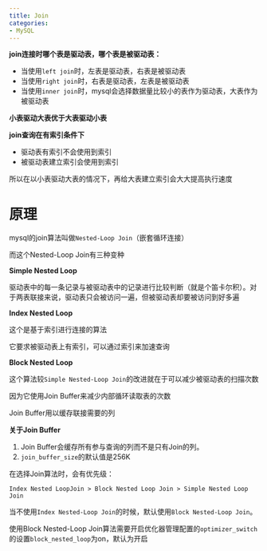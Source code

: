 ```yaml
---
title: Join
categories: 
- MySQL
---
```


**join连接时哪个表是驱动表，哪个表是被驱动表：**

- 当使用`left join`时，左表是驱动表，右表是被驱动表
- 当使用`right join`时，右表是驱动表，左表是被驱动表
- 当使用`inner join`时，mysql会选择数据量比较小的表作为驱动表，大表作为被驱动表

**小表驱动大表优于大表驱动小表**

**join查询在有索引条件下**

- 驱动表有索引不会使用到索引
- 被驱动表建立索引会使用到索引

所以在以小表驱动大表的情况下，再给大表建立索引会大大提高执行速度

# 原理

mysql的join算法叫做`Nested-Loop Join`（嵌套循环连接）

而这个Nested-Loop Join有三种变种

**Simple Nested Loop**

驱动表中的每一条记录与被驱动表中的记录进行比较判断（就是个笛卡尔积）。对于两表联接来说，驱动表只会被访问一遍，但被驱动表却要被访问到好多遍

**Index Nested Loop**

这个是基于索引进行连接的算法

它要求被驱动表上有索引，可以通过索引来加速查询

**Block Nested Loop**

这个算法较`Simple Nested-Loop Join`的改进就在于可以减少被驱动表的扫描次数

因为它使用Join Buffer来减少内部循环读取表的次数

Join Buffer用以缓存联接需要的列

**关于Join Buffer**

1. Join Buffer会缓存所有参与查询的列而不是只有Join的列。
2. `join_buffer_size`的默认值是256K

在选择Join算法时，会有优先级：

```
Index Nested LoopJoin > Block Nested Loop Join > Simple Nested Loop Join
```

当不使用`Index Nested-Loop Join`的时候，默认使用`Block Nested-Loop Join`。

使用Block Nested-Loop Join算法需要开启优化器管理配置的`optimizer_switch`的设置`block_nested_loop`为on，默认为开启


